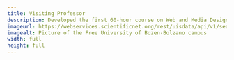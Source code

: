```yaml
---
title: Visiting Professor
description: Developed the first 60-hour course on Web and Media Design at the MA in Eco-Social Design. Assisted and mentored a group of students during the development of their main semester project.
imageurl: https://webservices.scientificnet.org/rest/uisdata/api/v1/seats/1/image
imagealt: Picture of the Free University of Bozen-Bolzano campus
width: full
height: full
---
```

